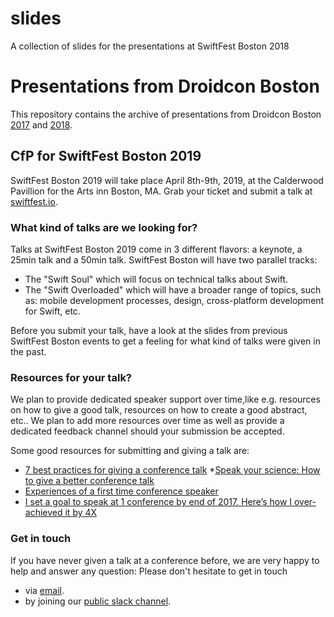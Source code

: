 # slides
A collection of slides for the presentations at SwiftFest Boston 2018

# Presentations from Droidcon Boston

This repository contains the archive of presentations from Droidcon Boston [2017](http://2017.droidcon-boston.com) and [2018](http://2018.droidcon-boston.com).

## CfP for SwiftFest Boston 2019

SwiftFest Boston 2019 will take place April 8th-9th, 2019, at the Calderwood Pavillion for the Arts inn Boston, MA.
Grab your ticket and submit a talk at [swiftfest.io](https://swiftfest.io).

### What kind of talks are we looking for?

Talks at SwiftFest Boston 2019 come in 3 different flavors: a keynote, a 25min talk and a 50min talk. SwiftFest Boston will have two parallel tracks:

* The "Swift Soul" which will focus on technical talks about Swift.
* The "Swift Overloaded" which will have a broader range of topics, such as: mobile development processes, design, cross-platform development for Swift, etc.

Before you submit your talk, have a look at the slides from previous SwiftFest Boston events to get a feeling for what kind of talks were given in the past.

### Resources for your talk?

We plan to provide dedicated speaker support over time,like e.g. resources on how to give a good talk, resources on how to create a good abstract, etc.. We plan to add more resources over time as well as provide a dedicated feedback channel should your submission be accepted.

Some good resources for submitting and giving a talk are:

* [7 best practices for giving a conference talk](https://opensource.com/article/17/9/7-best-practices-giving-conference-talk)
*[Speak your science: How to give a better conference talk](http://www.planetary.org/blogs/emily-lakdawalla/2018/0206-speak-your-science.html)
* [Experiences of a first time conference speaker](https://proandroiddev.com/experiences-of-a-first-time-conference-speaker-80810eb3e2ca)
* [I set a goal to speak at 1 conference by end of 2017. Here’s how I over-achieved it by 4X](https://medium.com/women-talk-design/i-set-a-goal-to-speak-at-1-conference-by-end-of-2017-heres-how-i-overachieved-it-by-4x-4ca4e77935e7)

### Get in touch

If you have never given a talk at a conference before, we are very happy to help and answer any question: Please don't hesitate to get in touch

* via [email](mailto:conference@swiftfest.io).
* by joining our [public slack channel](https://join.slack.com/t/swiftfest/shared_invite/enQtNTk5MTE2NjE5NTY5LWJkMmIxMTYxYTFmOGM5OGExYzY4MDc0YjIwOGQwNTFlMjZlZmY2N2ZiMWFlNGQ5Mjc1ZDM4ODZhZTNiNjY3MTE).

